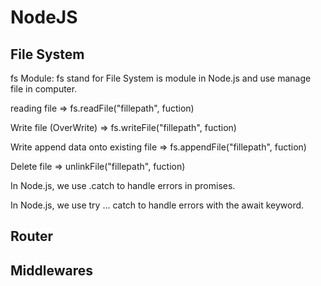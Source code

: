 # NodeJS

## File System
fs Module: fs stand for File System is module in Node.js and use manage file in computer.

  reading file => fs.readFile("fillepath", fuction)
  
  Write file (OverWrite) => fs.writeFile("fillepath", fuction)
  
  Write append data onto existing file => fs.appendFile("fillepath", fuction)
  
  Delete file => unlinkFile("fillepath", fuction)
  
  In Node.js, we use .catch to handle errors in promises.
  
  In Node.js, we use try ... catch to handle errors with the await keyword.
  
## Router




## Middlewares

